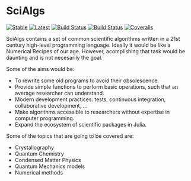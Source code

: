 # SciAlgs

[![Stable](https://img.shields.io/badge/docs-stable-blue.svg)](https://zyth0s.github.io/SciAlgs.jl/)
[![Latest](https://img.shields.io/badge/docs-latest-blue.svg)](https://zyth0s.github.io/SciAlgs.jl/latest)
[![Build Status](https://travis-ci.com/zyth0s/SciAlgs.jl.svg?branch=master)](https://travis-ci.com/zyth0s/SciAlgs.jl)
[![Build Status](https://ci.appveyor.com/api/projects/status/github/zyth0s/SciAlgs.jl?svg=true)](https://ci.appveyor.com/project/zyth0s/SciAlgs-jl)
[![Coveralls](https://coveralls.io/repos/github/zyth0s/SciAlgs.jl/badge.svg?branch=master)](https://coveralls.io/github/zyth0s/SciAlgs.jl?branch=master)

SciAlgs contains a set of common scientific algorithms written in a 21st century high-level programming language.
Ideally it would be like a Numerical Recipes of our age. However, acomplishing that task would be daunting and is not necesarily the goal.

Some of the aims would be:
* To rewrite some old programs to avoid their obsolescence.
* Provide simple functions to perform basic operations, such that an average researcher can understand.
* Modern development practices: tests, continuous integration, collaborative development, ...
* Make algorithms accessible to researchers without expertise in computer programming.
* Expand the ecosystem of scientific packages in Julia.


Some of the topics that are going to be covered are:
* Crystallography
* Quantum Chemistry
* Condensed Matter Physics
* Quantum Mechanics models
* Numerical methods
